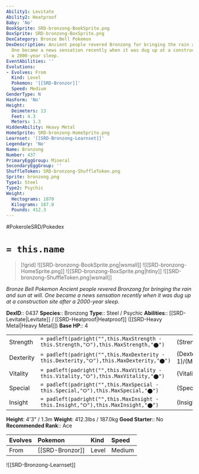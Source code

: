 ```yaml
---
Ability1: Levitate
Ability2: Heatproof
Baby: 'No'
BookSprite: SRD-bronzong-BookSprite.png
BoxSprite: SRD-bronzong-BoxSprite.png
DexCategory: Bronze Bell Pokemon
DexDescription: Ancient people revered Bronzong for bringing the rain and sun at will.
  One became a news sensation recently when it was dug up at a construction site after
  a 2000-year sleep.
EventAbilities: ''
Evolutions:
- Evolves: From
  Kind: Level
  Pokemon: '[[SRD-Bronzor]]'
  Speed: Medium
GenderType: N
HasForm: 'No'
Height:
  Deimeters: 13
  Feet: 4.3
  Meters: 1.3
HiddenAbility: Heavy Metal
HomeSprite: SRD-bronzong-HomeSprite.png
Learnset: '[[SRD-Bronzong-Learnset]]'
Legendary: 'No'
Name: Bronzong
Number: 437
PrimaryEggGroup: Mineral
SecondaryEggGroup: ''
ShuffleToken: SRD-bronzong-ShuffleToken.png
Sprite: bronzong.png
Type1: Steel
Type2: Psychic
Weight:
  Hectograms: 1870
  Kilograms: 187.0
  Pounds: 412.3
---
```


#PokeroleSRD/Pokedex

# `= this.name`

> [!grid]
> ![[SRD-bronzong-BookSprite.png|wsmall]]
> ![[SRD-bronzong-HomeSprite.png]]
> ![[SRD-bronzong-BoxSprite.png|htiny]]
> ![[SRD-bronzong-ShuffleToken.png|wsmall]]


*Bronze Bell Pokemon*
*Ancient people revered Bronzong for bringing the rain and sun at will. One became a news sensation recently when it was dug up at a construction site after a 2000-year sleep.*

**DexID**:: 0437
**Species**:: Bronzong
**Type**:: Steel / Psychic
**Abilities**:: [[SRD-Levitate|Levitate]] / [[SRD-Heatproof|Heatproof]] ([[SRD-Heavy Metal|Heavy Metal]])
**Base HP**:: 4

|           |                                                                                        |                                          |
| --------- | -------------------------------------------------------------------------------------- | ---------------------------------------- |
| Strength  | `= padleft(padright("",this.MaxStrength - this.Strength,"⭘"),this.MaxStrength,"⬤")`    | (Strength::2)/(MaxStrength::5)   |
| Dexterity | `= padleft(padright("",this.MaxDexterity - this.Dexterity,"⭘"),this.MaxDexterity,"⬤")` | (Dexterity:: 1)/(MaxDexterity::3) |
| Vitality  | `= padleft(padright("",this.MaxVitality - this.Vitality,"⭘"),this.MaxVitality,"⬤")`    | (Vitality::3)/(MaxVitality::6)   |
| Special   | `= padleft(padright("",this.MaxSpecial - this.Special,"⭘"),this.MaxSpecial,"⬤")`       | (Special::2)/(MaxSpecial::5)     |
| Insight   | `= padleft(padright("",this.MaxInsight - this.Insight,"⭘"),this.MaxInsight,"⬤")`       | (Insight::3)/(MaxInsight::6)     |

**Height**: 4'3" / 1.3m
**Weight**: 412.3lbs / 187.0kg
**Good Starter**:: No
**Recommended Rank**:: Ace

| Evolves   | Pokemon         | Kind   | Speed   |
|:----------|:----------------|:-------|:--------|
| From      | [[SRD-Bronzor]] | Level  | Medium  |

![[SRD-Bronzong-Learnset]]